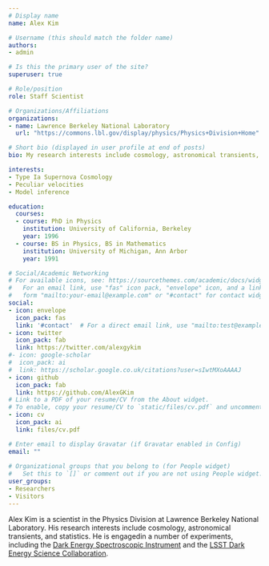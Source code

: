 ```yaml
---
# Display name
name: Alex Kim

# Username (this should match the folder name)
authors:
- admin

# Is this the primary user of the site?
superuser: true

# Role/position
role: Staff Scientist

# Organizations/Affiliations
organizations:
- name: Lawrence Berkeley National Laboratory
  url: "https://commons.lbl.gov/display/physics/Physics+Division+Home"

# Short bio (displayed in user profile at end of posts)
bio: My research interests include cosmology, astronomical transients, and statistics.

interests:
- Type Ia Supernova Cosmology
- Peculiar velocities
- Model inference

education:
  courses:
  - course: PhD in Physics
    institution: University of California, Berkeley
    year: 1996
  - course: BS in Physics, BS in Mathematics
    institution: University of Michigan, Ann Arbor
    year: 1991

# Social/Academic Networking
# For available icons, see: https://sourcethemes.com/academic/docs/widgets/#icons
#   For an email link, use "fas" icon pack, "envelope" icon, and a link in the
#   form "mailto:your-email@example.com" or "#contact" for contact widget.
social:
- icon: envelope
  icon_pack: fas
  link: '#contact'  # For a direct email link, use "mailto:test@example.org".
- icon: twitter
  icon_pack: fab
  link: https://twitter.com/alexgykim
#- icon: google-scholar
#  icon_pack: ai
#  link: https://scholar.google.co.uk/citations?user=sIwtMXoAAAAJ
- icon: github
  icon_pack: fab
  link: https://github.com/AlexGKim
# Link to a PDF of your resume/CV from the About widget.
# To enable, copy your resume/CV to `static/files/cv.pdf` and uncomment the lines below.  
- icon: cv
  icon_pack: ai
  link: files/cv.pdf

# Enter email to display Gravatar (if Gravatar enabled in Config)
email: ""
  
# Organizational groups that you belong to (for People widget)
#   Set this to `[]` or comment out if you are not using People widget.  
user_groups:
- Researchers
- Visitors
---
```


Alex Kim is a scientist in the Physics Division at Lawrence Berkeley National Laboratory. His research interests include cosmology, astronomical transients, and statistics. He is engagedin a number of experiments, including the [Dark Energy Spectroscopic Instrument](https://www.desi.lbl.gov/) and the [LSST Dark Energy Science Collaboration](https://lsstdesc.org/).
 
